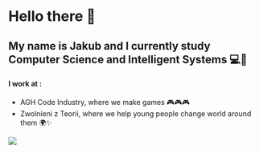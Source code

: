 Hello there 👋
===========
My name is Jakub and I currently study Computer Science and Intelligent Systems 💻🧠
---
#### I work at :
- AGH Code Industry, where we make games 🎮🎮🎮
- Zwolnieni z Teorii, where we help young people change world around them 🌍✨


![](/gifs/shina-dog-jump.gif)
<!--
**qualv13/qualv13** is a ✨ _special_ ✨ repository because its `README.md` (this file) appears on your GitHub profile.

Here are some ideas to get you started:

- 🔭 I’m currently working on ...
- 🌱 I’m currently learning ...
- 👯 I’m looking to collaborate on ...
- 🤔 I’m looking for help with ...
- 💬 Ask me about ...
- 📫 How to reach me: ...
- 😄 Pronouns: ...
- ⚡ Fun fact: ...
-->

